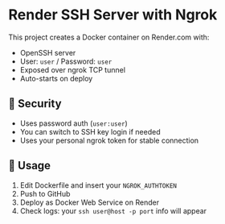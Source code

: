 # Render SSH Server with Ngrok

This project creates a Docker container on Render.com with:

- OpenSSH server
- User: `user` / Password: `user`
- Exposed over ngrok TCP tunnel
- Auto-starts on deploy

## 🔐 Security

- Uses password auth (`user:user`)
- You can switch to SSH key login if needed
- Uses your personal ngrok token for stable connection

## 🚀 Usage

1. Edit Dockerfile and insert your `NGROK_AUTHTOKEN`
2. Push to GitHub
3. Deploy as Docker Web Service on Render
4. Check logs: your `ssh user@host -p port` info will appear
